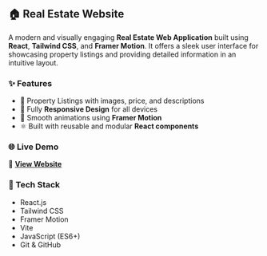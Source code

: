 ## 🏠 Real Estate Website

A modern and visually engaging **Real Estate Web Application** built using **React**, **Tailwind CSS**, and **Framer Motion**. It offers a sleek user interface for showcasing property listings and providing detailed information in an intuitive layout.

### ✨ Features

- 🏡 Property Listings with images, price, and descriptions  
- 📱 Fully **Responsive Design** for all devices  
- 💫 Smooth animations using **Framer Motion**  
- ⚛️ Built with reusable and modular **React components**  

### 🌐 Live Demo

🔗 [**View Website**](https://aditi33-coder.github.io/Real-Estate-Website/)

### 🧰 Tech Stack

- React.js  
- Tailwind CSS  
- Framer Motion  
- Vite  
- JavaScript (ES6+)  
- Git & GitHub

